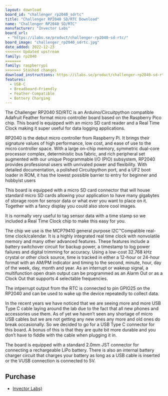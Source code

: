 ```yaml
---
layout: download
board_id: "challenger_rp2040_sdrtc"
title: "Challenger RP2040 SD/RTC Download"
name: "Challenger RP2040 SD/RTC"
manufacturer: "Invector Labs"
board_url:
 - "https://ilabs.se/product/challenger-rp2040-sd-rtc/"
board_image: "challenger_rp2040_sdrtc.jpg"
date_added: 2022-12-23
<<<<<<< Updated upstream
family: rp2040
=======
family: raspberrypi
>>>>>>> Stashed changes
download_instructions: https://ilabs.se/product/challenger-rp2040-sd-rtc/#tab-getting-started
features:
  - USB-C
  - Breadboard-Friendly
  - Feather-Compatible
  - Battery Charging
---
```


The Challenger RP2040 SD/RTC is an Arduino/Circuitpython compatible Adafruit Feather format micro controller board based on the Raspberry Pico chip. This board is equipped with an micro SD card reader and a Real Time Clock making it super useful for data logging applications.

RP2040 is the debut micro controller from Raspberry Pi. It brings their signature values of high performance, low cost, and ease of use to the micro controller space. With a large on-chip memory, symmetric dual-core processor complex, deterministic bus fabric, and rich peripheral set augmented with our unique Programmable I/O (PIO) subsystem, RP2040 provides professional users with unrivaled power and flexibility. With detailed documentation, a polished Circuitpython port, and a UF2 boot loader in ROM, it has the lowest possible barrier to entry for beginner and hobbyist users

This board is equipped with a micro SD card connector that will house standard micro SD cards allowing your application to have many gigabytes of storage room for sensor data or what ever you want to place on it. Together with a fancy display you could also store cool images.

It is normally very useful to tag sensor data with a time stamp so we included a Real Time Clock chip to make this easy for you.

The chip we use is the MCP79410 general purpose I2C™Compatible real-time clock/calendar. It is a highly integrated real time clock with nonvolatile memory and many other advanced features. These features include a battery switchover circuit for backup power, a timestamp to log power failures and digital trimming for accuracy. Using a low-cost 32.768 kHz crystal or other clock source, time is tracked in either a 12-hour or 24-hour format with an AM/PM indicator and timing to the second, minute, hour, day of the week, day, month and year. As an interrupt or wakeup signal, a multifunction open drain output can be programmed as an Alarm Out or as a Clock Out that supports 4 selectable frequencies.

The intperrupt output from the RTC is connected to pin GPIO25 on the RP2040 and can be used to wake up the device repeatedly to collect data.

In the recent years we have noticed that we are seeing more and more USB Type C cable laying around the lab due to the fact that all new phones and accessories use them. As of yet we haven’t seen any shortage of micro USB cables but we are not getting any new ones any more and old ones do break occasionally. So we decided to go for a USB Type C connector for this board. A bonus of this is that they are quite bit more durable and you don’t have to fiddle with the cable when plugging it in.

The board is equipped with a standard 2.0mm JST connector for connecting a rechargeable LiPo battery. There is also an internal battery charger circuit that charges your battery as long as a USB cable is inserted or the VUSB connection is connected to 5V.

## Purchase

* [Invector Labs)](https://ilabs.se/product/challenger-rp2040-sd-rtc/)
